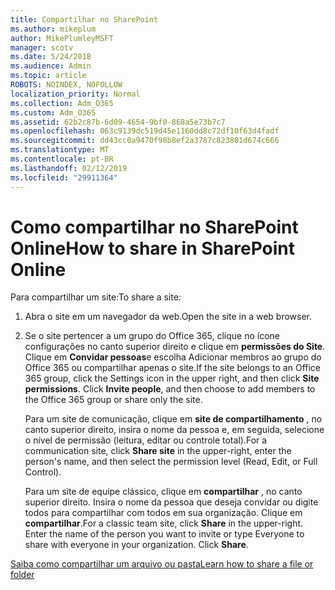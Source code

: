 ```yaml
---
title: Compartilhar no SharePoint
ms.author: mikeplum
author: MikePlumleyMSFT
manager: scotv
ms.date: 5/24/2018
ms.audience: Admin
ms.topic: article
ROBOTS: NOINDEX, NOFOLLOW
localization_priority: Normal
ms.collection: Adm_O365
ms.custom: Adm_O365
ms.assetid: 62b2c87b-6d09-4654-9bf0-868a5e73b7c7
ms.openlocfilehash: 063c9139dc519d45e1160dd8c72df10f63d4fadf
ms.sourcegitcommit: dd43cc0a9470f98b8ef2a3787c823801d674c666
ms.translationtype: MT
ms.contentlocale: pt-BR
ms.lasthandoff: 02/12/2019
ms.locfileid: "29911364"
---
```

# <a name="how-to-share-in-sharepoint-online"></a><span data-ttu-id="9c435-102">Como compartilhar no SharePoint Online</span><span class="sxs-lookup"><span data-stu-id="9c435-102">How to share in SharePoint Online</span></span>

<span data-ttu-id="9c435-103">Para compartilhar um site:</span><span class="sxs-lookup"><span data-stu-id="9c435-103">To share a site:</span></span>
  
1. <span data-ttu-id="9c435-104">Abra o site em um navegador da web.</span><span class="sxs-lookup"><span data-stu-id="9c435-104">Open the site in a web browser.</span></span>
    
2. <span data-ttu-id="9c435-p101">Se o site pertencer a um grupo do Office 365, clique no ícone configurações no canto superior direito e clique em **permissões do Site**. Clique em **Convidar pessoas**e escolha Adicionar membros ao grupo do Office 365 ou compartilhar apenas o site.</span><span class="sxs-lookup"><span data-stu-id="9c435-p101">If the site belongs to an Office 365 group, click the Settings icon in the upper right, and then click **Site permissions**. Click **Invite people**, and then choose to add members to the Office 365 group or share only the site.</span></span> 
    
    <span data-ttu-id="9c435-107">Para um site de comunicação, clique em **site de compartilhamento** , no canto superior direito, insira o nome da pessoa e, em seguida, selecione o nível de permissão (leitura, editar ou controle total).</span><span class="sxs-lookup"><span data-stu-id="9c435-107">For a communication site, click **Share site** in the upper-right, enter the person's name, and then select the permission level (Read, Edit, or Full Control).</span></span> 
    
    <span data-ttu-id="9c435-p102">Para um site de equipe clássico, clique em **compartilhar** , no canto superior direito. Insira o nome da pessoa que deseja convidar ou digite todos para compartilhar com todos em sua organização. Clique em **compartilhar**.</span><span class="sxs-lookup"><span data-stu-id="9c435-p102">For a classic team site, click **Share** in the upper-right. Enter the name of the person you want to invite or type Everyone to share with everyone in your organization. Click **Share**.</span></span>
    
[<span data-ttu-id="9c435-111">Saiba como compartilhar um arquivo ou pasta</span><span class="sxs-lookup"><span data-stu-id="9c435-111">Learn how to share a file or folder</span></span>](https://go.microsoft.com/fwlink/?linkid=511430)
  

